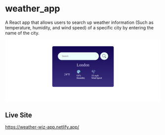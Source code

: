 # weather_app
A React app that allows users to search up weather information (Such as temperature, humidity, and wind speed)
of a specific city by entering the name of the city. 

![Website Screenshot](/images/weather-app_prev.png)
## Live Site
https://weather-wiz-app.netlify.app/
